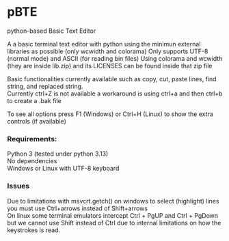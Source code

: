 # pBTE 
python-based Basic Text Editor 

A a basic terminal text editor with python using the minimun external libraries as possible (only wcwidth and colorama) 
Only supports UTF-8 (normal mode) and ASCII (for reading bin files)
Using colorama and wcwidth (they are inside lib.zip) and its LICENSES can be found inside that zip file 

Basic functionalities currently available such as copy, cut, paste lines, find string, and replaced string.  
Currently ctrl+Z is not available a workaround is using ctrl+a and then ctrl+b to create a .bak file  
  
To see all options press F1 (Windows) or Ctrl+H (Linux) to show the extra controls (if available)

### Requirements:

Python 3 (tested under python 3.13)  
No dependencies  
Windows or Linux with UTF-8 keyboard  

### Issues

Due to limitations with msvcrt.getch() on windows to select (highlight) lines you must use Ctrl+arrows instead of Shift+arrows  
On linux some terminal emulators intercept Ctrl + PgUP and Ctrl + PgDown but we cannot use Shift instead of Ctrl due to internal limitations on how the keystrokes is read.